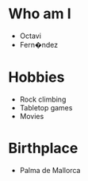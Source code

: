 ﻿# Who am I

* Octavi
* Fern�ndez

# Hobbies

* Rock climbing
* Tabletop games
* Movies

# Birthplace

* Palma de Mallorca